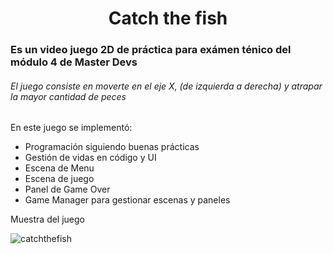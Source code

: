 <h1 align="center">Catch the fish</h1>
<h3>Es un video juego 2D de práctica para exámen ténico del módulo 4 de Master Devs</h3>

<h6>El juego consiste en moverte en el eje X, (de izquierda a derecha) y atrapar la mayor cantidad de peces</h6>

<div>
  <span>En este juego se implementó:</span>
  <ul>
    <li>Programación siguiendo buenas prácticas</li>
    <li>Gestión de vidas en código y UI</li>
    <li>Escena de Menu</li>
    <li>Escena de juego</li>
    <li>Panel de Game Over</li>
    <li>Game Manager para gestionar escenas y paneles</li>
  </ul>  
</div>

Muestra del juego

![catchthefish](https://github.com/AlanMasterDevs/catch-the-fish/assets/137434340/5be544f6-3d6a-4819-b320-54aba657d9b6)
